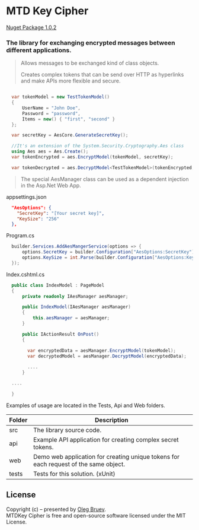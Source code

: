 
# MTD Key Cipher 
<a href="https://www.nuget.org/packages/MtdKey.Cipher">Nuget Package 1.0.2</a> 

### The library for exchanging encrypted messages between different applications.

> <p>Allows messages to be exchanged kind of class objects.</p>
> Creates complex tokens that can be send over HTTP as hyperlinks and make APIs more flexible and secure.

```cs

  var tokenModel = new TestTokenModel()
  {
      UserName = "John Doe",
      Password = "password",
      Items = new() { "first", "second" }
  };

  var secretKey = AesCore.GenerateSecretKey();

  //It's an extension of the System.Security.Cryptography.Aes class
  using Aes aes = Aes.Create();
  var tokenEncrypted = aes.EncryptModel(tokenModel, secretKey);

  var tokenDecrypted = aes.DecryptModel<TestTokenModel>(tokenEncrypted, secretKey);
```

> The special AesManager class can be used as a dependent injection in the Asp.Net Web App.

appsettings.json
```json
  "AesOptions": {
    "SecretKey": "[Your secret key]",
    "KeySize": "256"
  },
```
Program.cs
```cs
  builder.Services.AddAesMangerService(options => {
      options.SecretKey = builder.Configuration["AesOptions:SecretKey"] ?? string.Empty;
      options.KeySize = int.Parse(builder.Configuration["AesOptions:KeySize"] ?? "256");
  });
```
Index.cshtml.cs
```cs
  public class IndexModel : PageModel
  {
      private readonly IAesManager aesManager;

      public IndexModel(IAesManager aesManager)
      {
          this.aesManager = aesManager;
      }

      public IActionResult OnPost()
      {

        var encryptedData = aesManager.EncryptModel(tokenModel);
        var decryptedModel = aesManager.DecryptModel(encryptedData);
            
        ....
      }

  ....

  }

```

Examples of usage are located in the Tests, Api and Web folders.

| Folder        | Description                    |
| ------------- | -------------------------------|
| src           | The library source code.           |
| api           | Example API application for creating complex secret tokens. |
| web           | Demo web application for creating unique tokens for each request of the same object. |
| tests         | Tests for this solution.  (xUnit) |

## License    
Copyright (c) – presented by [Oleg Bruev](https://github.com/olegbruev/).  
MTDKey Cipher is free and open-source software licensed under the MIT License.
